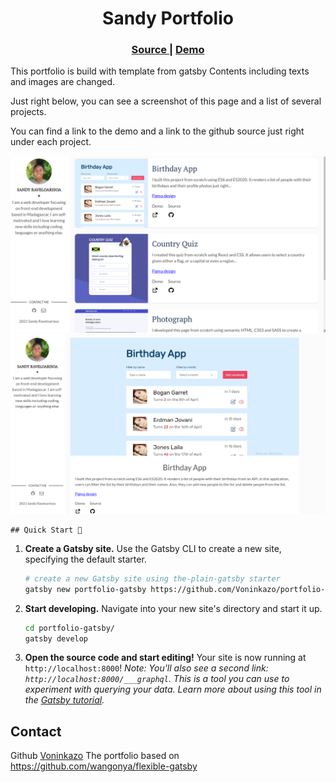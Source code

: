 <h1 align="center">
  Sandy Portfolio
</h1>

<div align="center">
  <h3>
    <a href="https://github.com/Voninkazo/React-Native-learn-Malagasy-English">
      Source
    </a>
    <span> | </span>
    <a href="https://play.google.com/store/apps/details?id=com.learngasy&hl=en&gl=US">
      Demo
    </a>
  </h3>
</div>

This portfolio is build with template from gatsby Contents including texts and images are changed.

Just right below, you can see a screenshot of this page and a list of several projects.

You can find a link to the demo and a link to the github source just right under each project.

![screenshot](./content/assets/portfolio_small.png)
![screenshot](./content/assets/portfolio_large.png)

    ## Quick Start 🚀

1.  **Create a Gatsby site.**
    Use the Gatsby CLI to create a new site, specifying the default starter.
    ```sh
    # create a new Gatsby site using the-plain-gatsby starter
    gatsby new portfolio-gatsby https://github.com/Voninkazo/portfolio-gatsby
    ```
2.  **Start developing.**
    Navigate into your new site's directory and start it up.
    ```sh
    cd portfolio-gatsby/
    gatsby develop
    ```
3.  **Open the source code and start editing!**
    Your site is now running at `http://localhost:8000`!
    _Note: You'll also see a second link: _`http://localhost:8000/___graphql`_. This is a tool you can use to experiment with querying your data. Learn more about using this tool in the [Gatsby tutorial](https://www.gatsbyjs.org/tutorial/part-five/#introducing-graphiql)._

## Contact

Github [Voninkazo](https://github.com/Voninkazo)
The portfolio based on https://github.com/wangonya/flexible-gatsby
